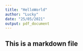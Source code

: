 ```yaml
---
title: "HelloWorld"
author: "Lucky"
date: "25/05/2021"
output: pdf_document
---
```

## This is a markdown file